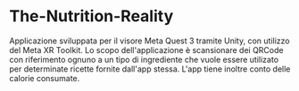# The-Nutrition-Reality
Applicazione sviluppata per il visore Meta Quest 3 tramite Unity, con utilizzo del Meta XR Toolkit.
Lo scopo dell'applicazione è scansionare dei QRCode con riferimento ognuno a un tipo di ingrediente che vuole essere utilizato per determinate ricette fornite dall'app stessa.
L'app tiene inoltre conto delle calorie consumate.
